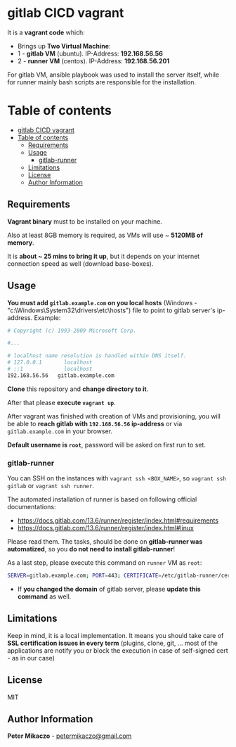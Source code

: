 
# gitlab CICD vagrant

It is a **vagrant code** which:

- Brings up **Two Virtual Machine**:
- 1 - **gitlab VM** (ubuntu). IP-Address: **192.168.56.56**
- 2 - **runner VM** (centos). IP-Address: **192.168.56.201**

For gitlab VM, ansible playbook was used to install the server itself, while for runner mainly bash scripts are responsible for the installation.

# Table of contents

- [gitlab CICD vagrant](#gitlab-cicd-vagrant)
- [Table of contents](#table-of-contents)
  - [Requirements](#requirements)
  - [Usage](#usage)
    - [gitlab-runner](#gitlab-runner)
  - [Limitations](#limitations)
  - [License](#license)
  - [Author Information](#author-information)

## Requirements

**Vagrant binary** must to be installed on your machine.

Also at least 8GB memory is required, as VMs will use ~ **5120MB of memory**.

It is **about ~ 25 mins to bring it up**, but it depends on your internet connection speed as well (download base-boxes).

## Usage

**You must add `gitlab.example.com` on you local hosts** (Windows - "c:\Windows\System32\drivers\etc\hosts") file to point to gitlab server's ip-address. Example:

```bash
# Copyright (c) 1993-2009 Microsoft Corp.

#...

# localhost name resolution is handled within DNS itself.
# 127.0.0.1       localhost
# ::1             localhost
192.168.56.56   gitlab.example.com
```

**Clone** this repository and **change directory to it**.

After that please **execute `vagrant up`**.

After vagrant was finished with creation of VMs and provisioning, you will be able to **reach gitlab with `192.168.56.56` ip-address** or via `gitlab.example.com` in your browser.

**Default username is `root`**, password will be asked on first run to set.

### gitlab-runner

You can SSH on the instances with `vagrant ssh <BOX_NAME>`, so `vagrant ssh gitlab` or `vagrant ssh runner`.

The automated installation of runner is based on following official documentations:

- <https://docs.gitlab.com/13.6/runner/register/index.html#requirements>
- <https://docs.gitlab.com/13.6/runner/register/index.html#linux>

Please read them. The tasks, should be done on **gitlab-runner was automatized**, so you **do not need to install gitlab-runner**!

As a last step, please execute this command on `runner` VM as `root`:

```bash
SERVER=gitlab.example.com; PORT=443; CERTIFICATE=/etc/gitlab-runner/certs/${SERVER}.crt; sudo mkdir -p $(dirname $CERTIFICATE); openssl s_client -connect ${SERVER}:${PORT} -showcerts </dev/null 2>/dev/null | sed -e '/-----BEGIN/,/-----END/!d' | sudo tee $CERTIFICATE >/dev/null; gitlab-runner register --tls-ca-file=$CERTIFICATE
```

- If **you changed the domain** of gitlab server, please **update this command** as well.

## Limitations

Keep in mind, it is a local implementation. It means you should take care of **SSL certification issues in every term** (plugins, clone, git, ... most of the applications are notify you or block the execution in case of self-signed cert - as in our case)

## License

MIT

## Author Information

**Peter Mikaczo**  - <petermikaczo@gmail.com>
